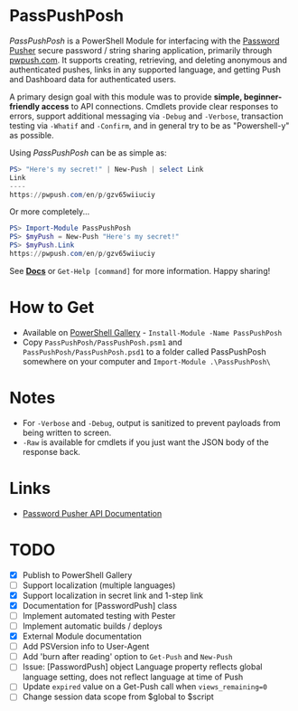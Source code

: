 # PassPushPosh

*PassPushPosh* is a PowerShell Module for interfacing with the [Password Pusher](https://github.com/pglombardo/PasswordPusher) secure password / string sharing application, primarily through [pwpush.com](https://pwpush.com). It supports creating, retrieving, and deleting anonymous and authenticated pushes, links in any supported language, and getting Push and Dashboard data for authenticated users.

A primary design goal with this module was to provide **simple, beginner-friendly access** to API connections. Cmdlets provide clear responses to errors, support additional messaging via `-Debug` and `-Verbose`, transaction testing via `-Whatif` and `-Confirm`, and in general try to be as "Powershell-y" as possible.

Using *PassPushPosh* can be as simple as:

```powershell
PS> "Here's my secret!" | New-Push | select Link
Link
----
https://pwpush.com/en/p/gzv65wiiuciy
```

Or more completely...

```powershell
PS> Import-Module PassPushPosh
PS> $myPush = New-Push "Here's my secret!"
PS> $myPush.Link
https://pwpush.com/en/p/gzv65wiiuciy
```

See **[Docs](Docs)** or `Get-Help [command]` for more information. Happy sharing!

# How to Get

- Available on [PowerShell Gallery](https://www.powershellgallery.com/packages/PassPushPosh) - `Install-Module -Name PassPushPosh`
- Copy `PassPushPosh/PassPushPosh.psm1` and `PassPushPosh/PassPushPosh.psd1` to a folder called PassPushPosh somewhere on your computer and `Import-Module .\PassPushPosh\`

# Notes

- For `-Verbose` and `-Debug`, output is sanitized to prevent payloads from being written to screen.
- `-Raw` is available for cmdlets if you just want the JSON body of the response back.

# Links

- [Password Pusher API Documentation](https://pwpush.com/api/1.0.en.html)

# TODO

- [X] Publish to PowerShell Gallery
- [ ] Support localization (multiple languages)
- [X] Support localization in secret link and 1-step link
- [X] Documentation for [PasswordPush] class
- [ ] Implement automated testing with Pester
- [ ] Implement automatic builds / deploys
- [X] External Module documentation
- [ ] Add PSVersion info to User-Agent
- [ ] Add 'burn after reading' option to `Get-Push` and `New-Push`
- [ ] Issue: [PasswordPush] object Language property reflects global language setting, does not reflect language at time of Push
- [ ] Update `expired` value on a Get-Push call when `views_remaining=0`
- [ ] Change session data scope from $global to $script
